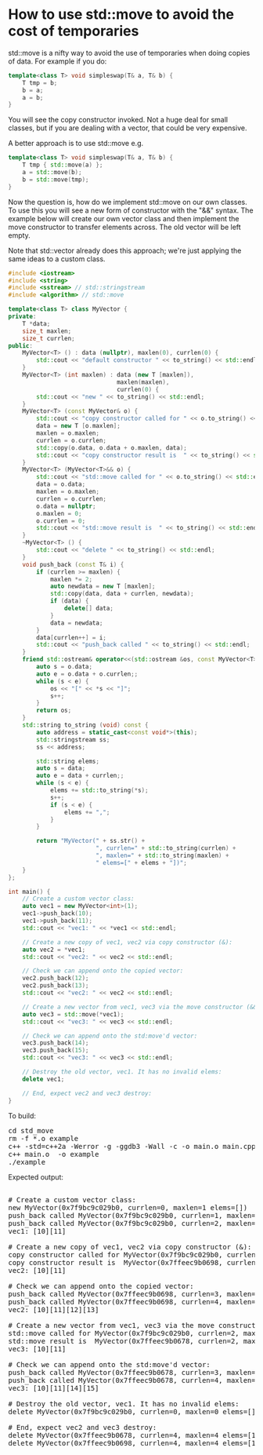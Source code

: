 How to use std::move to avoid the cost of temporaries
=====================================================

std::move is a nifty way to avoid the use of temporaries when doing copies
of data. For example if you do:

```C++
template<class T> void simpleswap(T& a, T& b) {
    T tmp = b;
    b = a;
    a = b;
}
```

You will see the copy constructor invoked. Not a huge deal for small classes,
but if you are dealing with a vector, that could be very expensive.

A better approach is to use std::move e.g.

```C++
template<class T> void simpleswap(T& a, T& b) {
    T tmp { std::move(a) };
    a = std::move(b);
    b = std::move(tmp);
}
```

Now the question is, how do we implement std::move on our own classes.
To use this you will see a new form of constructor with the "&&" syntax.
The example below will create our own vector class and then implement
the move constructor to transfer elements across. The old vector will
be left empty.

Note that std::vector already does this approach; we're just applying
the same ideas to a custom class.
```C++
#include <iostream>
#include <string>
#include <sstream> // std::stringstream
#include <algorithm> // std::move

template<class T> class MyVector {
private:
    T *data;
    size_t maxlen;
    size_t currlen;
public:
    MyVector<T> () : data (nullptr), maxlen(0), currlen(0) {
        std::cout << "default constructor " << to_string() << std::endl;
    }
    MyVector<T> (int maxlen) : data (new T [maxlen]),
                               maxlen(maxlen),
                               currlen(0) {
        std::cout << "new " << to_string() << std::endl;
    }
    MyVector<T> (const MyVector& o) {
        std::cout << "copy constructor called for " << o.to_string() << std::endl;
        data = new T [o.maxlen];
        maxlen = o.maxlen;
        currlen = o.currlen;
        std::copy(o.data, o.data + o.maxlen, data);
        std::cout << "copy constructor result is  " << to_string() << std::endl;
    }
    MyVector<T> (MyVector<T>&& o) {
        std::cout << "std::move called for " << o.to_string() << std::endl;
        data = o.data;
        maxlen = o.maxlen;
        currlen = o.currlen;
        o.data = nullptr;
        o.maxlen = 0;
        o.currlen = 0;
        std::cout << "std::move result is  " << to_string() << std::endl;
    }
    ~MyVector<T> () {
        std::cout << "delete " << to_string() << std::endl;
    }
    void push_back (const T& i) {
        if (currlen >= maxlen) {
            maxlen *= 2;
            auto newdata = new T [maxlen];
            std::copy(data, data + currlen, newdata);
            if (data) {
                delete[] data;
            }
            data = newdata;
        }
        data[currlen++] = i;
        std::cout << "push_back called " << to_string() << std::endl;
    }
    friend std::ostream& operator<<(std::ostream &os, const MyVector<T>& o) {
        auto s = o.data;
        auto e = o.data + o.currlen;;
        while (s < e) {
            os << "[" << *s << "]";
            s++;
        }
        return os;
    }
    std::string to_string (void) const {
        auto address = static_cast<const void*>(this);
        std::stringstream ss;
        ss << address;

        std::string elems;
        auto s = data;
        auto e = data + currlen;;
        while (s < e) {
            elems += std::to_string(*s);
            s++;
            if (s < e) {
                elems += ",";
            }
        }

        return "MyVector(" + ss.str() +
                         ", currlen=" + std::to_string(currlen) +
                         ", maxlen=" + std::to_string(maxlen) +
                         " elems=[" + elems + "])";
    }
};

int main() {
    // Create a custom vector class:
    auto vec1 = new MyVector<int>(1);
    vec1->push_back(10);
    vec1->push_back(11);
    std::cout << "vec1: " << *vec1 << std::endl;

    // Create a new copy of vec1, vec2 via copy constructor (&):
    auto vec2 = *vec1;
    std::cout << "vec2: " << vec2 << std::endl;

    // Check we can append onto the copied vector:
    vec2.push_back(12);
    vec2.push_back(13);
    std::cout << "vec2: " << vec2 << std::endl;

    // Create a new vector from vec1, vec3 via the move constructor (&&):
    auto vec3 = std::move(*vec1);
    std::cout << "vec3: " << vec3 << std::endl;

    // Check we can append onto the std:move'd vector:
    vec3.push_back(14);
    vec3.push_back(15);
    std::cout << "vec3: " << vec3 << std::endl;

    // Destroy the old vector, vec1. It has no invalid elems:
    delete vec1;

    // End, expect vec2 and vec3 destroy:
}
```
To build:
<pre>
cd std_move
rm -f *.o example
c++ -std=c++2a -Werror -g -ggdb3 -Wall -c -o main.o main.cpp
c++ main.o  -o example
./example
</pre>
Expected output:
<pre>

# Create a custom vector class:
new MyVector(0x7f9bc9c029b0, currlen=0, maxlen=1 elems=[])
push_back called MyVector(0x7f9bc9c029b0, currlen=1, maxlen=1 elems=[10])
push_back called MyVector(0x7f9bc9c029b0, currlen=2, maxlen=2 elems=[10,11])
vec1: [10][11]

# Create a new copy of vec1, vec2 via copy constructor (&):
copy constructor called for MyVector(0x7f9bc9c029b0, currlen=2, maxlen=2 elems=[10,11])
copy constructor result is  MyVector(0x7ffeec9b0698, currlen=2, maxlen=2 elems=[10,11])
vec2: [10][11]

# Check we can append onto the copied vector:
push_back called MyVector(0x7ffeec9b0698, currlen=3, maxlen=4 elems=[10,11,12])
push_back called MyVector(0x7ffeec9b0698, currlen=4, maxlen=4 elems=[10,11,12,13])
vec2: [10][11][12][13]

# Create a new vector from vec1, vec3 via the move constructor (&&):
std::move called for MyVector(0x7f9bc9c029b0, currlen=2, maxlen=2 elems=[10,11])
std::move result is  MyVector(0x7ffeec9b0678, currlen=2, maxlen=2 elems=[10,11])
vec3: [10][11]

# Check we can append onto the std:move'd vector:
push_back called MyVector(0x7ffeec9b0678, currlen=3, maxlen=4 elems=[10,11,14])
push_back called MyVector(0x7ffeec9b0678, currlen=4, maxlen=4 elems=[10,11,14,15])
vec3: [10][11][14][15]

# Destroy the old vector, vec1. It has no invalid elems:
delete MyVector(0x7f9bc9c029b0, currlen=0, maxlen=0 elems=[])

# End, expect vec2 and vec3 destroy:
delete MyVector(0x7ffeec9b0678, currlen=4, maxlen=4 elems=[10,11,14,15])
delete MyVector(0x7ffeec9b0698, currlen=4, maxlen=4 elems=[10,11,12,13])
</pre>
